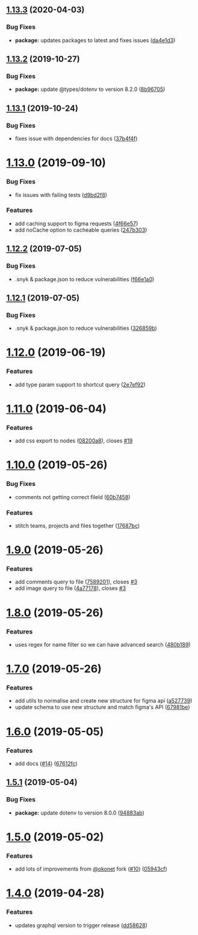 ## [1.13.3](https://github.com/braposo/figma-graphql/compare/v1.13.2...v1.13.3) (2020-04-03)

### Bug Fixes

-   **package:** updates packages to latest and fixes issues ([da4e1d3](https://github.com/braposo/figma-graphql/commit/da4e1d3ddba1c8f2cccac358753a06d3cd842d54))

## [1.13.2](https://github.com/braposo/figma-graphql/compare/v1.13.1...v1.13.2) (2019-10-27)

### Bug Fixes

-   **package:** update @types/dotenv to version 8.2.0 ([8b96705](https://github.com/braposo/figma-graphql/commit/8b9670503cf9008568dd4d86967d689c17845820))

## [1.13.1](https://github.com/braposo/figma-graphql/compare/v1.13.0...v1.13.1) (2019-10-24)

### Bug Fixes

-   fixes issue with dependencies for docs ([37b4f4f](https://github.com/braposo/figma-graphql/commit/37b4f4f3327bdf6ee42440201c75b445d9cc50a6))

# [1.13.0](https://github.com/braposo/figma-graphql/compare/v1.12.2...v1.13.0) (2019-09-10)

### Bug Fixes

-   fix issues with failing tests ([d9bd2f8](https://github.com/braposo/figma-graphql/commit/d9bd2f8))

### Features

-   add caching support to figma requests ([4f66e57](https://github.com/braposo/figma-graphql/commit/4f66e57))
-   add noCache option to cacheable queries ([247b303](https://github.com/braposo/figma-graphql/commit/247b303))

## [1.12.2](https://github.com/braposo/figma-graphql/compare/v1.12.1...v1.12.2) (2019-07-05)

### Bug Fixes

-   .snyk & package.json to reduce vulnerabilities ([f66e1a0](https://github.com/braposo/figma-graphql/commit/f66e1a0))

## [1.12.1](https://github.com/braposo/figma-graphql/compare/v1.12.0...v1.12.1) (2019-07-05)

### Bug Fixes

-   .snyk & package.json to reduce vulnerabilities ([326859b](https://github.com/braposo/figma-graphql/commit/326859b))

# [1.12.0](https://github.com/braposo/figma-graphql/compare/v1.11.0...v1.12.0) (2019-06-19)

### Features

-   add type param support to shortcut query ([2e7ef92](https://github.com/braposo/figma-graphql/commit/2e7ef92))

# [1.11.0](https://github.com/braposo/figma-graphql/compare/v1.10.0...v1.11.0) (2019-06-04)

### Features

-   add css export to nodes ([08200a8](https://github.com/braposo/figma-graphql/commit/08200a8)), closes [#19](https://github.com/braposo/figma-graphql/issues/19)

# [1.10.0](https://github.com/braposo/figma-graphql/compare/v1.9.0...v1.10.0) (2019-05-26)

### Bug Fixes

-   comments not getting correct fileId ([60b7458](https://github.com/braposo/figma-graphql/commit/60b7458))

### Features

-   stitch teams, projects and files together ([17687bc](https://github.com/braposo/figma-graphql/commit/17687bc))

# [1.9.0](https://github.com/braposo/figma-graphql/compare/v1.8.0...v1.9.0) (2019-05-26)

### Features

-   add comments query to file ([7589201](https://github.com/braposo/figma-graphql/commit/7589201)), closes [#3](https://github.com/braposo/figma-graphql/issues/3)
-   add image query to file ([4a77178](https://github.com/braposo/figma-graphql/commit/4a77178)), closes [#3](https://github.com/braposo/figma-graphql/issues/3)

# [1.8.0](https://github.com/braposo/figma-graphql/compare/v1.7.0...v1.8.0) (2019-05-26)

### Features

-   uses regex for name filter so we can have advanced search ([480b189](https://github.com/braposo/figma-graphql/commit/480b189))

# [1.7.0](https://github.com/braposo/figma-graphql/compare/v1.6.0...v1.7.0) (2019-05-26)

### Features

-   add utils to normalise and create new structure for figma api ([a527739](https://github.com/braposo/figma-graphql/commit/a527739))
-   update schema to use new structure and match figma's API ([67981be](https://github.com/braposo/figma-graphql/commit/67981be))

# [1.6.0](https://github.com/braposo/figma-graphql/compare/v1.5.1...v1.6.0) (2019-05-05)

### Features

-   add docs ([#14](https://github.com/braposo/figma-graphql/issues/14)) ([67612fc](https://github.com/braposo/figma-graphql/commit/67612fc))

## [1.5.1](https://github.com/braposo/figma-graphql/compare/v1.5.0...v1.5.1) (2019-05-04)

### Bug Fixes

-   **package:** update dotenv to version 8.0.0 ([94883ab](https://github.com/braposo/figma-graphql/commit/94883ab))

# [1.5.0](https://github.com/braposo/figma-graphql/compare/v1.4.0...v1.5.0) (2019-05-02)

### Features

-   add lots of improvements from [@okonet](https://github.com/okonet) fork ([#10](https://github.com/braposo/figma-graphql/issues/10)) ([05943cf](https://github.com/braposo/figma-graphql/commit/05943cf))

# [1.4.0](https://github.com/braposo/figma-graphql/compare/v1.3.0...v1.4.0) (2019-04-28)

### Features

-   updates graphql version to trigger release ([dd58628](https://github.com/braposo/figma-graphql/commit/dd58628))

